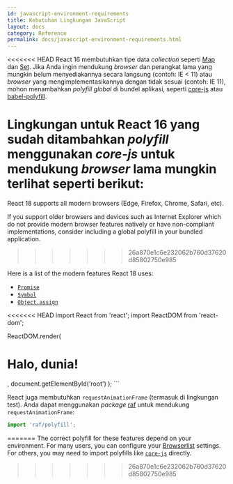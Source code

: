 ```yaml
---
id: javascript-environment-requirements
title: Kebutuhan Lingkungan JavaScript
layout: docs
category: Reference
permalink: docs/javascript-environment-requirements.html
---
```


<<<<<<< HEAD
React 16 membutuhkan tipe data *collection* seperti [Map](https://developer.mozilla.org/en-US/docs/Web/JavaScript/Reference/Global_Objects/Map) dan [Set](https://developer.mozilla.org/en-US/docs/Web/JavaScript/Reference/Global_Objects/Set). Jika Anda ingin mendukung *browser* dan perangkat lama yang mungkin belum menyediakannya secara langsung (contoh: IE < 11) atau *browser* yang mengimplementasikannya dengan tidak sesuai (contoh: IE 11), mohon menambahkan *polyfill global* di bundel aplikasi, seperti [core-js](https://github.com/zloirock/core-js) atau [babel-polyfill](https://babeljs.io/docs/usage/polyfill/).

Lingkungan untuk React 16 yang sudah ditambahkan *polyfill* menggunakan *core-js* untuk mendukung *browser* lama mungkin terlihat seperti berikut:
=======
React 18 supports all modern browsers (Edge, Firefox, Chrome, Safari, etc).

If you support older browsers and devices such as Internet Explorer which do not provide modern browser features natively or have non-compliant implementations, consider including a global polyfill in your bundled application.
>>>>>>> 26a870e1c6e232062b760d37620d85802750e985

Here is a list of the modern features React 18 uses:
- [`Promise`](https://developer.mozilla.org/en-US/docs/Web/JavaScript/Reference/Global_Objects/Promise)
- [`Symbol`](https://developer.mozilla.org/en-US/docs/Web/JavaScript/Reference/Global_Objects/Symbol)
- [`Object.assign`](https://developer.mozilla.org/en-US/docs/Web/JavaScript/Reference/Global_Objects/Object/assign)

<<<<<<< HEAD
import React from 'react';
import ReactDOM from 'react-dom';

ReactDOM.render(
  <h1>Halo, dunia!</h1>,
  document.getElementById('root')
);
```

React juga membutuhkan `requestAnimationFrame` (termasuk di lingkungan test).
Anda dapat menggunakan *package* [raf](https://www.npmjs.com/package/raf) untuk mendukung `requestAnimationFrame`:

```js
import 'raf/polyfill';
```
=======
The correct polyfill for these features depend on your environment. For many users, you can configure your [Browserlist](https://github.com/browserslist/browserslist) settings. For others, you may need to import polyfills like [`core-js`](https://github.com/zloirock/core-js) directly.
>>>>>>> 26a870e1c6e232062b760d37620d85802750e985
